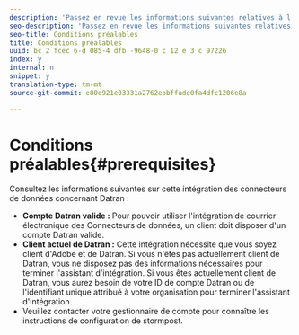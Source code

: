 ```yaml
---
description: 'Passez en revue les informations suivantes relatives à l''intégration des Connecteurs de données en ce qui concerne Datran '
seo-description: 'Passez en revue les informations suivantes relatives à l''intégration des Connecteurs de données en ce qui concerne Datran '
seo-title: Conditions préalables
title: Conditions préalables
uuid: bc 2 fcec 6-d 085-4 dfb -9648-0 c 12 e 3 c 97226
index: y
internal: n
snippet: y
translation-type: tm+mt
source-git-commit: e80e921e03331a2762ebbffade0fa4dfc1206e8a

---
```



# Conditions préalables{#prerequisites}

Consultez les informations suivantes sur cette intégration des connecteurs de données concernant Datran :

* **Compte Datran valide :** Pour pouvoir utiliser l'intégration de courrier électronique des Connecteurs de données, un client doit disposer d'un compte Datran valide.
* **Client actuel de Datran :** Cette intégration nécessite que vous soyez client d'Adobe et de Datran. Si vous n'êtes pas actuellement client de Datran, vous ne disposez pas des informations nécessaires pour terminer l'assistant d'intégration. Si vous êtes actuellement client de Datran, vous aurez besoin de votre ID de compte Datran ou de l'identifiant unique attribué à votre organisation pour terminer l'assistant d'intégration.
* Veuillez contacter votre gestionnaire de compte pour connaître les instructions de configuration de stormpost.

